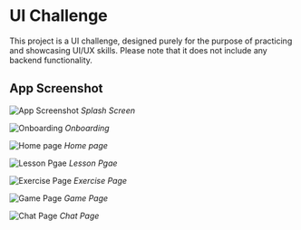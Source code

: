 # UI Challenge

This project is a UI challenge, designed purely for the purpose of practicing and showcasing UI/UX skills. Please note that it does not include any backend functionality.

## App Screenshot

![App Screenshot](challenge_image/ReadmeImage/Splash.jpg)
*Splash Screen*

![Onboarding](challenge_image/ReadmeImage/onboarding.jpg)
*Onboarding*

![Home page](challenge_image/ReadmeImage/home.jpg)
*Home page*

![Lesson Pgae](challenge_image/ReadmeImage/lesson.jpg)
*Lesson Pgae*

![Exercise Page](challenge_image/ReadmeImage/exercise.jpg)
*Exercise Page*

![Game Page](challenge_image/ReadmeImage/game.jpg)
*Game Page*

![Chat Page](challenge_image/ReadmeImage/chat.jpg)
*Chat Page*